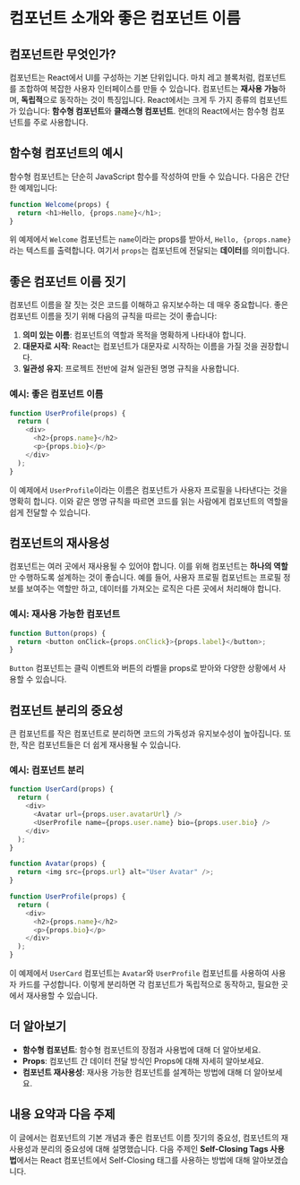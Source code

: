 # 컴포넌트 소개와 좋은 컴포넌트 이름


## 컴포넌트란 무엇인가?

컴포넌트는 React에서 UI를 구성하는 기본 단위입니다. 마치 레고 블록처럼, 컴포넌트를 조합하여 복잡한 사용자 인터페이스를 만들 수 있습니다. 컴포넌트는 **재사용 가능**하며, **독립적**으로 동작하는 것이 특징입니다. React에서는 크게 두 가지 종류의 컴포넌트가 있습니다: **함수형 컴포넌트**와 **클래스형 컴포넌트**. 현대의 React에서는 함수형 컴포넌트를 주로 사용합니다.

## 함수형 컴포넌트의 예시

함수형 컴포넌트는 단순히 JavaScript 함수를 작성하여 만들 수 있습니다. 다음은 간단한 예제입니다:

```javascript
function Welcome(props) {
  return <h1>Hello, {props.name}</h1>;
}
```

위 예제에서 `Welcome` 컴포넌트는 `name`이라는 props를 받아서, `Hello, {props.name}`라는 텍스트를 출력합니다. 여기서 `props`는 컴포넌트에 전달되는 **데이터**를 의미합니다.

## 좋은 컴포넌트 이름 짓기

컴포넌트 이름을 잘 짓는 것은 코드를 이해하고 유지보수하는 데 매우 중요합니다. 좋은 컴포넌트 이름을 짓기 위해 다음의 규칙을 따르는 것이 좋습니다:

1. **의미 있는 이름**: 컴포넌트의 역할과 목적을 명확하게 나타내야 합니다.
2. **대문자로 시작**: React는 컴포넌트가 대문자로 시작하는 이름을 가질 것을 권장합니다.
3. **일관성 유지**: 프로젝트 전반에 걸쳐 일관된 명명 규칙을 사용합니다.

### 예시: 좋은 컴포넌트 이름

```javascript
function UserProfile(props) {
  return (
    <div>
      <h2>{props.name}</h2>
      <p>{props.bio}</p>
    </div>
  );
}
```

이 예제에서 `UserProfile`이라는 이름은 컴포넌트가 사용자 프로필을 나타낸다는 것을 명확히 합니다. 이와 같은 명명 규칙을 따르면 코드를 읽는 사람에게 컴포넌트의 역할을 쉽게 전달할 수 있습니다.

## 컴포넌트의 재사용성

컴포넌트는 여러 곳에서 재사용될 수 있어야 합니다. 이를 위해 컴포넌트는 **하나의 역할**만 수행하도록 설계하는 것이 좋습니다. 예를 들어, 사용자 프로필 컴포넌트는 프로필 정보를 보여주는 역할만 하고, 데이터를 가져오는 로직은 다른 곳에서 처리해야 합니다.

### 예시: 재사용 가능한 컴포넌트

```javascript
function Button(props) {
  return <button onClick={props.onClick}>{props.label}</button>;
}
```

`Button` 컴포넌트는 클릭 이벤트와 버튼의 라벨을 props로 받아와 다양한 상황에서 사용할 수 있습니다.

## 컴포넌트 분리의 중요성

큰 컴포넌트를 작은 컴포넌트로 분리하면 코드의 가독성과 유지보수성이 높아집니다. 또한, 작은 컴포넌트들은 더 쉽게 재사용될 수 있습니다.

### 예시: 컴포넌트 분리

```javascript
function UserCard(props) {
  return (
    <div>
      <Avatar url={props.user.avatarUrl} />
      <UserProfile name={props.user.name} bio={props.user.bio} />
    </div>
  );
}

function Avatar(props) {
  return <img src={props.url} alt="User Avatar" />;
}

function UserProfile(props) {
  return (
    <div>
      <h2>{props.name}</h2>
      <p>{props.bio}</p>
    </div>
  );
}
```

이 예제에서 `UserCard` 컴포넌트는 `Avatar`와 `UserProfile` 컴포넌트를 사용하여 사용자 카드를 구성합니다. 이렇게 분리하면 각 컴포넌트가 독립적으로 동작하고, 필요한 곳에서 재사용할 수 있습니다.

## 더 알아보기

- **함수형 컴포넌트**: 함수형 컴포넌트의 장점과 사용법에 대해 더 알아보세요.
- **Props**: 컴포넌트 간 데이터 전달 방식인 Props에 대해 자세히 알아보세요.
- **컴포넌트 재사용성**: 재사용 가능한 컴포넌트를 설계하는 방법에 대해 더 알아보세요.

## 내용 요약과 다음 주제

이 글에서는 컴포넌트의 기본 개념과 좋은 컴포넌트 이름 짓기의 중요성, 컴포넌트의 재사용성과 분리의 중요성에 대해 설명했습니다. 다음 주제인 **Self-Closing Tags 사용법**에서는 React 컴포넌트에서 Self-Closing 태그를 사용하는 방법에 대해 알아보겠습니다.
